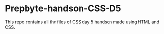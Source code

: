 # Prepbyte-handson-CSS-D5
This repo contains all the files of CSS day 5 handson made using HTML and CSS.
